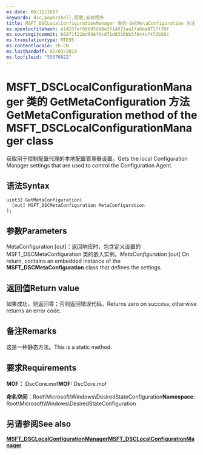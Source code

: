 ```yaml
---
ms.date: 06/12/2017
keywords: dsc,powershell,配置,安装程序
title: MSFT_DSCLocalConfigurationManager 类的 GetMetaConfiguration 方法
ms.openlocfilehash: e14237ef68b95d68e2f14071aa1fa6ba0717f39f
ms.sourcegitcommit: b6871f21bd666f9cd71dd336bb3f844cf472b56c
ms.translationtype: MTE95
ms.contentlocale: zh-CN
ms.lasthandoff: 02/03/2019
ms.locfileid: "55676922"
---
```

# <a name="getmetaconfiguration-method-of-the-msftdsclocalconfigurationmanager-class"></a><span data-ttu-id="8b269-103">MSFT_DSCLocalConfigurationManager 类的 GetMetaConfiguration 方法</span><span class="sxs-lookup"><span data-stu-id="8b269-103">GetMetaConfiguration method of the MSFT_DSCLocalConfigurationManager class</span></span>

<span data-ttu-id="8b269-104">获取用于控制配置代理的本地配置管理器设置。</span><span class="sxs-lookup"><span data-stu-id="8b269-104">Gets the local Configuration Manager settings that are used to control the Configuration Agent.</span></span>

## <a name="syntax"></a><span data-ttu-id="8b269-105">语法</span><span class="sxs-lookup"><span data-stu-id="8b269-105">Syntax</span></span>

```mof
uint32 GetMetaConfiguration(
  [out] MSFT_DSCMetaConfiguration MetaConfiguration
);
```

## <a name="parameters"></a><span data-ttu-id="8b269-106">参数</span><span class="sxs-lookup"><span data-stu-id="8b269-106">Parameters</span></span>

<span data-ttu-id="8b269-107">MetaConfiguration \[out\]：返回响应时，包含定义设置的 MSFT_DSCMetaConfiguration 类的嵌入实例。</span><span class="sxs-lookup"><span data-stu-id="8b269-107">*MetaConfiguration* \[out\] On return, contains an embedded instance of the **MSFT_DSCMetaConfiguration** class that defines the settings.</span></span>

## <a name="return-value"></a><span data-ttu-id="8b269-108">返回值</span><span class="sxs-lookup"><span data-stu-id="8b269-108">Return value</span></span>

<span data-ttu-id="8b269-109">如果成功，则返回零；否则返回错误代码。</span><span class="sxs-lookup"><span data-stu-id="8b269-109">Returns zero on success; otherwise returns an error code.</span></span>

## <a name="remarks"></a><span data-ttu-id="8b269-110">备注</span><span class="sxs-lookup"><span data-stu-id="8b269-110">Remarks</span></span>

<span data-ttu-id="8b269-111">这是一种静态方法。</span><span class="sxs-lookup"><span data-stu-id="8b269-111">This is a static method.</span></span>

## <a name="requirements"></a><span data-ttu-id="8b269-112">要求</span><span class="sxs-lookup"><span data-stu-id="8b269-112">Requirements</span></span>

<span data-ttu-id="8b269-113">**MOF：** DscCore.mof</span><span class="sxs-lookup"><span data-stu-id="8b269-113">**MOF:** DscCore.mof</span></span>

<span data-ttu-id="8b269-114">**命名空间**：Root\Microsoft\Windows\DesiredStateConfiguration</span><span class="sxs-lookup"><span data-stu-id="8b269-114">**Namespace**: Root\Microsoft\Windows\DesiredStateConfiguration</span></span>

## <a name="see-also"></a><span data-ttu-id="8b269-115">另请参阅</span><span class="sxs-lookup"><span data-stu-id="8b269-115">See also</span></span>

[<span data-ttu-id="8b269-116">**MSFT_DSCLocalConfigurationManager**</span><span class="sxs-lookup"><span data-stu-id="8b269-116">**MSFT_DSCLocalConfigurationManager**</span></span>](msft-dsclocalconfigurationmanager.md)